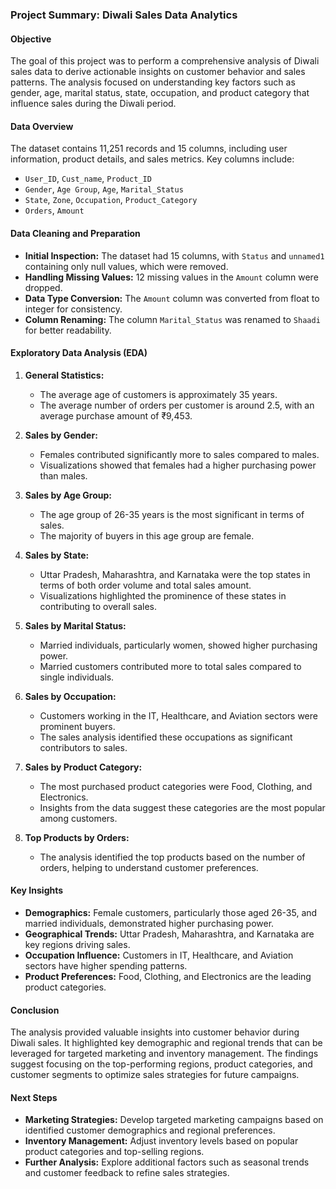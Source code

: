 ### Project Summary: Diwali Sales Data Analytics

#### **Objective**
The goal of this project was to perform a comprehensive analysis of Diwali sales data to derive actionable insights on customer behavior and sales patterns. The analysis focused on understanding key factors such as gender, age, marital status, state, occupation, and product category that influence sales during the Diwali period.

#### **Data Overview**
The dataset contains 11,251 records and 15 columns, including user information, product details, and sales metrics. Key columns include:
- `User_ID`, `Cust_name`, `Product_ID`
- `Gender`, `Age Group`, `Age`, `Marital_Status`
- `State`, `Zone`, `Occupation`, `Product_Category`
- `Orders`, `Amount`

#### **Data Cleaning and Preparation**
- **Initial Inspection:** The dataset had 15 columns, with `Status` and `unnamed1` containing only null values, which were removed.
- **Handling Missing Values:** 12 missing values in the `Amount` column were dropped.
- **Data Type Conversion:** The `Amount` column was converted from float to integer for consistency.
- **Column Renaming:** The column `Marital_Status` was renamed to `Shaadi` for better readability.

#### **Exploratory Data Analysis (EDA)**
1. **General Statistics:**
   - The average age of customers is approximately 35 years.
   - The average number of orders per customer is around 2.5, with an average purchase amount of ₹9,453.

2. **Sales by Gender:**
   - Females contributed significantly more to sales compared to males.
   - Visualizations showed that females had a higher purchasing power than males.

3. **Sales by Age Group:**
   - The age group of 26-35 years is the most significant in terms of sales.
   - The majority of buyers in this age group are female.

4. **Sales by State:**
   - Uttar Pradesh, Maharashtra, and Karnataka were the top states in terms of both order volume and total sales amount.
   - Visualizations highlighted the prominence of these states in contributing to overall sales.

5. **Sales by Marital Status:**
   - Married individuals, particularly women, showed higher purchasing power.
   - Married customers contributed more to total sales compared to single individuals.

6. **Sales by Occupation:**
   - Customers working in the IT, Healthcare, and Aviation sectors were prominent buyers.
   - The sales analysis identified these occupations as significant contributors to sales.

7. **Sales by Product Category:**
   - The most purchased product categories were Food, Clothing, and Electronics.
   - Insights from the data suggest these categories are the most popular among customers.

8. **Top Products by Orders:**
   - The analysis identified the top products based on the number of orders, helping to understand customer preferences.

#### **Key Insights**
- **Demographics:** Female customers, particularly those aged 26-35, and married individuals, demonstrated higher purchasing power.
- **Geographical Trends:** Uttar Pradesh, Maharashtra, and Karnataka are key regions driving sales.
- **Occupation Influence:** Customers in IT, Healthcare, and Aviation sectors have higher spending patterns.
- **Product Preferences:** Food, Clothing, and Electronics are the leading product categories.

#### **Conclusion**
The analysis provided valuable insights into customer behavior during Diwali sales. It highlighted key demographic and regional trends that can be leveraged for targeted marketing and inventory management. The findings suggest focusing on the top-performing regions, product categories, and customer segments to optimize sales strategies for future campaigns.

#### **Next Steps**
- **Marketing Strategies:** Develop targeted marketing campaigns based on identified customer demographics and regional preferences.
- **Inventory Management:** Adjust inventory levels based on popular product categories and top-selling regions.
- **Further Analysis:** Explore additional factors such as seasonal trends and customer feedback to refine sales strategies.
